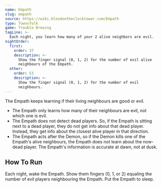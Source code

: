 ```yaml
---
name: Empath
slug: empath
source: https://wiki.bloodontheclocktower.com/Empath
type: Townsfolk
game: Trouble Brewing
tagLine: >-
  Each night, you learn how many of your 2 alive neighbors are evil.
nightOrder:
  first:
    order: 37
    description: >-
      Show the finger signal (0, 1, 2) for the number of evil alive
      neighbours of the Empath.
  other:
    order: 53
    description: >-
      Show the finger signal (0, 1, 2) for the number of evil
      neighbours.
---
```


The Empath keeps learning if their living neighbours are good or evil.

- The Empath only learns how many of their neighbours are evil, not
  which one is evil.
- The Empath does not detect dead players. So, if the Empath is sitting
  next to a dead player, they do not get info about that dead player.
  Instead, they get info about the closest alive player in that
  direction.
- The Empath acts after the Demon, so if the Demon kills one of the
  Empath's alive neighbours, the Empath does not learn about the
  now-dead player. The Empath's information is accurate at dawn, not at
  dusk.

## How To Run

Each night, wake the Empath. Show them fingers (0, 1, or 2) equaling the
number of evil players neighbouring the Empath. Put the Empath to sleep.
